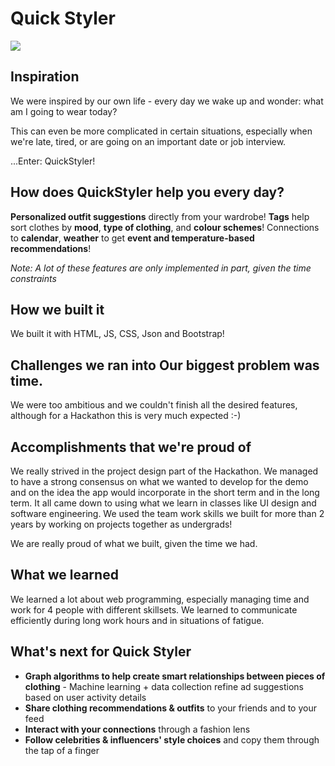 

# Quick Styler

![](https://i.imgur.com/FdmOupX.png)

## Inspiration 





We were inspired by our own life - every day we wake up and wonder: what am I going to wear today? 

This can even be more complicated in certain situations, especially when we're late, tired, or are going on an important date or job interview.

...Enter: QuickStyler! 

## How does QuickStyler help you every day?

**Personalized outfit suggestions** directly from your wardrobe!
**Tags** help sort clothes by **mood**, **type of clothing**, and **colour schemes**!
Connections to **calendar**, **weather** to get **event and temperature-based recommendations**!

*Note: A lot of these features are only implemented in part, given the time constraints*

## How we built it

We built it with HTML, JS, CSS, Json and Bootstrap! 

## Challenges we ran into Our biggest problem was time.

We were too ambitious and we couldn't finish all the desired features, although for a Hackathon this is very much expected :-)

## Accomplishments that we're proud of 

We really strived in the project design part of the Hackathon. We managed to have a strong consensus on what we wanted to develop for the demo and on the idea the app would incorporate in the short term and in the long term. It all came down to using what we learn in classes like UI design and software engineering. We used the team work skills we built for more than 2 years by working on projects together as undergrads!

We are really proud of what we built, given the time we had.

## What we learned 

We learned a lot about web programming, especially managing time and work for 4 people with different skillsets. We learned to communicate efficiently during long work hours and in situations of fatigue. 

## What's next for Quick Styler 
* **Graph algorithms to help create smart relationships between pieces of clothing** - Machine learning + data collection refine ad suggestions based on user activity details
* **Share clothing recommendations & outfits** to your friends and to your feed
* **Interact with your connections** through a fashion lens
* **Follow celebrities & influencers' style choices** and copy them through the tap of a finger
